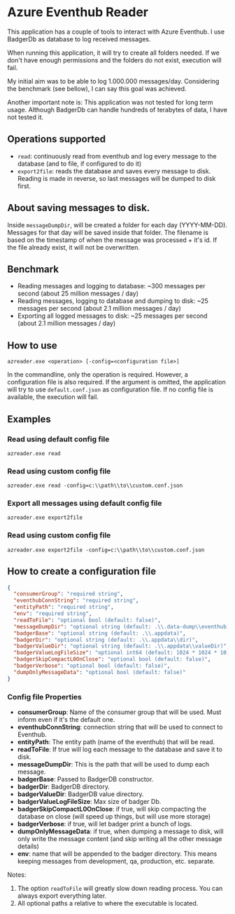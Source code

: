 # Azure Eventhub Reader
This application has a couple of tools to interact with Azure Eventhub.
I use BadgerDb as database to log received messages.

When running this application, it will try to create all folders needed. 
If we don't have enough permissions and the folders do not exist, execution will fail.

My initial aim was to be able to log 1.000.000 messages/day. Considering the benchmark (see bellow), 
I can say this goal was achieved.

Another important note is: This application was not tested for long term usage. 
Although BadgerDb can handle hundreds of terabytes of data, I have not tested it. 

## Operations supported
- ```read```: continuously read from eventhub and log every message to the database (and to file, if configured to do it)
- ```export2file```: reads the database and saves every message to disk. Reading is made in reverse, so last messages will be dumped to disk first. 

## About saving messages to disk.
Inside ```messageDumpDir```, will be created a folder for each day (YYYY-MM-DD). Messages for that day will
be saved inside that folder. The filename is based on the timestamp of when the message was processed + it's id. 
If the file already exist, it will not be overwritten.

## Benchmark
- Reading messages and logging to database: ~300 messages per second (about 25 million messages / day) 
- Reading messages, logging to database and dumping to disk: ~25 messages per second (about 2.1 million messages / day)
- Exporting all logged messages to disk: ~25 messages per second (about 2.1 million messages / day)


## How to use
```shell
azreader.exe <operation> [-config=<configuration file>]
```

In the commandline, only the operation is required. However, a configuration file is also required.
If the argument is omitted, the application will try to use ```default.conf.json``` as configuration file. 
If no config file is available, the execution will fail.


## Examples
### Read using default config file
```shell
azreader.exe read
```

### Read using custom config file
```shell
azreader.exe read -config=c:\\path\\to\\custom.conf.json
```

### Export all messages using default config file
```shell
azreader.exe export2file
```

### Read using custom config file
```shell
azreader.exe export2file -config=c:\\path\\to\\custom.conf.json
```


## How to create a configuration file
```json
{
  "consumerGroup": "required string",
  "eventhubConnString": "required string",
  "entityPath": "required string",
  "env": "required string",
  "readToFile": "optional bool (default: false)",  
  "messageDumpDir": "optional string (default: .\\.data-dump\\eventhub)",
  "badgerBase": "optional string (default: .\\.appdata)",
  "badgerDir": "optional string (default: .\\.appdata\\dir)",
  "badgerValueDir": "optional string (default: .\\.appdata\\valueDir)",
  "badgerValueLogFileSize": "optional int64 (default: 1024 * 1024 * 10)",
  "badgerSkipCompactL0OnClose": "optional bool (default: false)",
  "badgerVerbose": "optional bool (default: false)",
  "dumpOnlyMessageData": "optional bool (default: false)"  
}
```
### Config file Properties
- **consumerGroup**: Name of the consumer group that will be used. Must inform even if it's the default one.
- **eventhubConnString**: connection string that will be used to connect to Eventhub.
- **entityPath**: The entity path (name of the eventhub) that will be read.
- **readToFile**: If true will log each message to the database and save it to disk.
- **messageDumpDir**: This is the path that will be used to dump each message.
- **badgerBase**: Passed to BadgerDB constructor.
- **badgerDir**: BadgerDB directory.
- **badgerValueDir**: BadgerDB value directory.
- **badgerValueLogFileSize**: Max size of badger Db.
- **badgerSkipCompactL0OnClose**: if true, will skip compacting the database on close (will speed up things, but will use more storage)
- **badgerVerbose**: if true, will let badger print a bunch of logs.
- **dumpOnlyMessageData**: if true, when dumping a message to disk, will only write the message content (and skip writing all the other message details)
- **env**: name that will be appended to the badger directory. This means keeping messages from development, qa, production, etc. separate.



Notes:
1. The option ```readToFile``` will greatly slow down reading process. You can always export everything later.
2. All optional paths a relative to where the executable is located.
